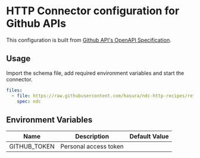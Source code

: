 # HTTP Connector configuration for Github APIs

This configuration is built from [Github API's OpenAPI Specification](https://github.com/github/rest-api-description).

## Usage

Import the schema file, add required environment variables and start the connector.

```yaml
files:
  - file: https://raw.githubusercontent.com/hasura/ndc-http-recipes/refs/heads/main/recipes/github/schema/api.github.com.json
    spec: ndc
```

## Environment Variables

| Name         | Description           | Default Value |
| ------------ | --------------------- | ------------- |
| GITHUB_TOKEN | Personal access token |               |

